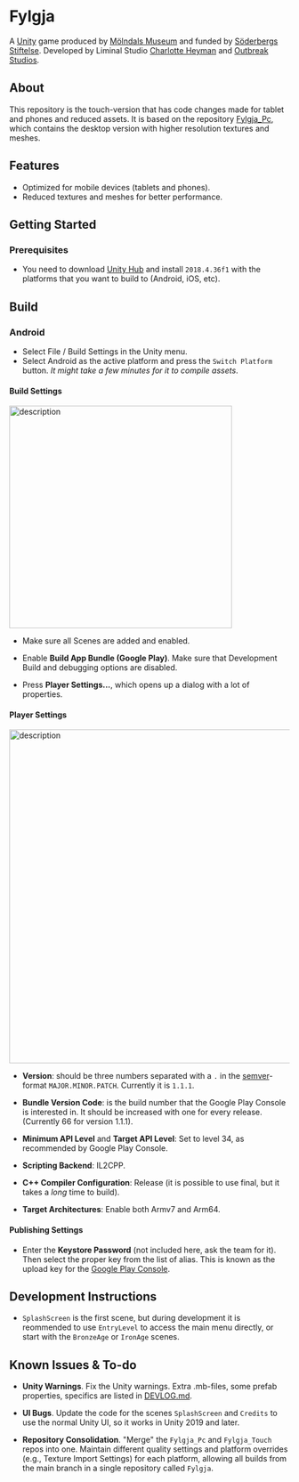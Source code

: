 # Fylgja

A [Unity](https://unity.com/) game produced by [Mölndals Museum](https://www.molndal.se/molndals-stadsmuseum/samlingar/fylgja/om-spelet-fylgja.html) and funded by [Söderbergs Stiftelse](https://torstensoderbergsstiftelse.se/). Developed by Liminal Studio [Charlotte Heyman](https://www.heyman.nu/) and [Outbreak Studios](https://outbreakstudios.com).

## About

This repository is the touch-version that has code changes made for tablet and phones and reduced assets. It is based on the repository [Fylgja_Pc](https://github.com/charlottanpottan/Fylgja_Pc), which contains the desktop version with higher resolution textures and meshes.

## Features

* Optimized for mobile devices (tablets and phones).
* Reduced textures and meshes for better performance.

## Getting Started

### Prerequisites

* You need to download [Unity Hub](https://unity.com/download) and install `2018.4.36f1` with the platforms that you want to build to (Android, iOS, etc).

## Build

### Android

* Select File / Build Settings in the Unity menu.
* Select Android as the active platform and press the `Switch Platform` button. _It might take a few minutes for it to compile assets_.

#### Build Settings

<img src="docs/images/build_settings_android.png" alt="description" height="400px">

* Make sure all Scenes are added and enabled.
* Enable **Build App Bundle (Google Play)**. Make sure that Development Build and debugging options are disabled.

* Press **Player Settings...**, which opens up a dialog with a lot of properties.

#### Player Settings

<img src="docs/images/player_settings_android.png" alt="description" height="600px">

* **Version**: should be three numbers separated with a `.` in the [semver](https://semver.org/)-format `MAJOR.MINOR.PATCH`. Currently it is `1.1.1`.

* **Bundle Version Code**: is the build number that the Google Play Console is interested in. It should be increased with one for every release. (Currently 66 for version 1.1.1).

* **Minimum API Level** and **Target API Level**: Set to level 34, as recommended by Google Play Console.

* **Scripting Backend**: IL2CPP.
* **C++ Compiler Configuration**: Release (it is possible to use final, but it takes a _long_ time to build).

* **Target Architectures**: Enable both Armv7 and Arm64.

#### Publishing Settings

* Enter the **Keystore Password** (not included here, ask the team for it). Then select the proper key from the list of alias. This is known as the upload key for the [Google Play Console](https://play.google.com/console).

## Development Instructions

* `SplashScreen` is the first scene, but during development it is reommended to use `EntryLevel` to access the main menu directly, or start with the `BronzeAge` or `IronAge` scenes.

## Known Issues & To-do

* **Unity Warnings**. Fix the Unity warnings. Extra .mb-files, some prefab properties, specifics are listed in [DEVLOG.md](docs/DEVLOG.md).

* **UI Bugs**. Update the code for the scenes `SplashScreen` and `Credits` to use the normal Unity UI, so it works in Unity 2019 and later.

* **Repository Consolidation**. "Merge" the `Fylgja_Pc` and `Fylgja_Touch` repos into one. Maintain different quality settings and platform overrides (e.g., Texture Import Settings) for each platform, allowing all builds from the main branch in a single repository called `Fylgja`.
